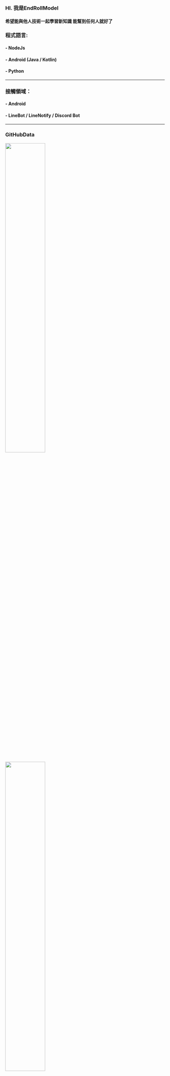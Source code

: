 
### HI. 我是EndRollModel 

#### 希望能與他人技術一起學習新知識 能幫到任何人就好了

### 程式語言:

#### - NodeJs

#### - Android (Java / Kotlin)

#### - Python 

----

### 接觸領域：

#### - Android

#### - LineBot / LineNotify / Discord Bot

---- 

### GitHubData

<div>
    <img width="50%" src="https://github-readme-stats.vercel.app/api?username=EndRollModel&show_icons=true&theme=dracula">
    <br/>
    <img width="50%" src="https://github-readme-stats.vercel.app/api/top-langs/?username=EndRollModel&layout=compact&theme=dracula">
    <br/>
    <!--<img src="https://music-card.levinvic.store?id=313u5rd4zov6fvufwzpngtgb3hvm">-->
    <img src="https://music-card-delta.vercel.app/?id=313u5rd4zov6fvufwzpngtgb3hvm">
</div>

